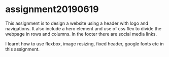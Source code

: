 # assignment20190619
This assignment is to design a website using a header with logo and navigations.
It also include a hero element and use of css flex to divide the webpage in rows and columns.
In the footer there are social media links.

I learnt how to use flexbox, image resizing, fixed header, google fonts etc in this assignment.
